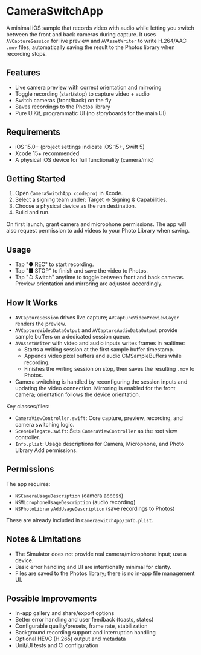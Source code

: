 # CameraSwitchApp

A minimal iOS sample that records video with audio while letting you switch between the front and back cameras during capture. It uses `AVCaptureSession` for live preview and `AVAssetWriter` to write H.264/AAC `.mov` files, automatically saving the result to the Photos library when recording stops.

## Features
- Live camera preview with correct orientation and mirroring
- Toggle recording (start/stop) to capture video + audio
- Switch cameras (front/back) on the fly
- Saves recordings to the Photos library
- Pure UIKit, programmatic UI (no storyboards for the main UI)

## Requirements
- iOS 15.0+ (project settings indicate iOS 15+, Swift 5)
- Xcode 15+ recommended
- A physical iOS device for full functionality (camera/mic)

## Getting Started
1. Open `CameraSwitchApp.xcodeproj` in Xcode.
2. Select a signing team under: Target → Signing & Capabilities.
3. Choose a physical device as the run destination.
4. Build and run.

On first launch, grant camera and microphone permissions. The app will also request permission to add videos to your Photo Library when saving.

## Usage
- Tap "● REC" to start recording.
- Tap "■ STOP" to finish and save the video to Photos.
- Tap "↺ Switch" anytime to toggle between front and back cameras. Preview orientation and mirroring are adjusted accordingly.

## How It Works
- `AVCaptureSession` drives live capture; `AVCaptureVideoPreviewLayer` renders the preview.
- `AVCaptureVideoDataOutput` and `AVCaptureAudioDataOutput` provide sample buffers on a dedicated session queue.
- `AVAssetWriter` with video and audio inputs writes frames in realtime:
  - Starts a writing session at the first sample buffer timestamp.
  - Appends video pixel buffers and audio CMSampleBuffers while recording.
  - Finishes the writing session on stop, then saves the resulting `.mov` to Photos.
- Camera switching is handled by reconfiguring the session inputs and updating the video connection. Mirroring is enabled for the front camera; orientation follows the device orientation.

Key classes/files:
- `CameraViewController.swift`: Core capture, preview, recording, and camera switching logic.
- `SceneDelegate.swift`: Sets `CameraViewController` as the root view controller.
- `Info.plist`: Usage descriptions for Camera, Microphone, and Photo Library Add permissions.

## Permissions
The app requires:
- `NSCameraUsageDescription` (camera access)
- `NSMicrophoneUsageDescription` (audio recording)
- `NSPhotoLibraryAddUsageDescription` (save recordings to Photos)

These are already included in `CameraSwitchApp/Info.plist`.

## Notes & Limitations
- The Simulator does not provide real camera/microphone input; use a device.
- Basic error handling and UI are intentionally minimal for clarity.
- Files are saved to the Photos library; there is no in-app file management UI.

## Possible Improvements
- In-app gallery and share/export options
- Better error handling and user feedback (toasts, states)
- Configurable quality/presets, frame rate, stabilization
- Background recording support and interruption handling
- Optional HEVC (H.265) output and metadata
- Unit/UI tests and CI configuration

